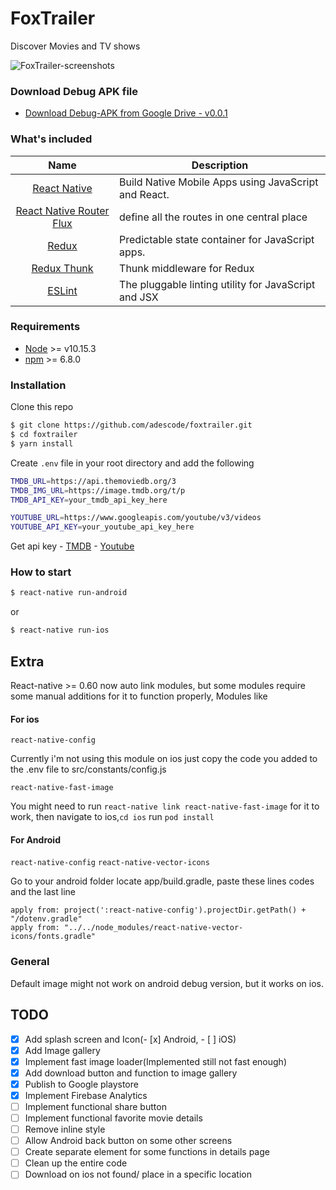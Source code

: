 # FoxTrailer

Discover Movies and TV shows


![FoxTrailer-screenshots](https://firebasestorage.googleapis.com/v0/b/lovemate-5fd27.appspot.com/o/Screenshot_20191004-161929.png?alt=media&token=a5a725bc-1f55-40b9-8e25-376d5272ab10)


### Download Debug APK file

- [Download Debug-APK from Google Drive - v0.0.1](http://bit.ly/foxtrailer_)

### What's included

|                                      Name                                      | Description                                          |
| :----------------------------------------------------------------------------: | ---------------------------------------------------- |
|    [React Native](http://facebook.github.io/react-native/releases/0.61.2/)     | Build Native Mobile Apps using JavaScript and React. |
| [React Native Router Flux](https://github.com/aksonov/react-native-router-flux) | define all the routes in one central place           |
|                          [Redux](https://nodejs.org/)                          | Predictable state container for JavaScript apps.     |
|             [Redux Thunk](https://github.com/gaearon/redux-thunk)              | Thunk middleware for Redux                           |
|                          [ESLint](http://eslint.org/)                          | The pluggable linting utility for JavaScript and JSX |

### Requirements

- [Node](https://nodejs.org/) >= v10.15.3
- [npm](https://npmjs.com) >= 6.8.0

### Installation

Clone this repo

```sh
$ git clone https://github.com/adescode/foxtrailer.git
$ cd foxtrailer
$ yarn install
```

Create `.env` file in your root directory and add the following

```sh
TMDB_URL=https://api.themoviedb.org/3
TMDB_IMG_URL=https://image.tmdb.org/t/p
TMDB_API_KEY=your_tmdb_api_key_here

YOUTUBE_URL=https://www.googleapis.com/youtube/v3/videos
YOUTUBE_API_KEY=your_youtube_api_key_here

```

Get api key -
[TMDB](https://www.themoviedb.org/) -
[Youtube](https://console.developers.google.com)

### How to start

```sh
$ react-native run-android
```

or

```sh
$ react-native run-ios
```

## Extra


React-native >= 0.60 now auto link modules, but some modules require
some manual additions for it to function properly, Modules like

#### For ios
`react-native-config` 

Currently i'm not using this module on ios just copy the code you added to the .env file to
src/constants/config.js 

`react-native-fast-image`

You might need to run ``react-native link react-native-fast-image`` for it to work, then navigate to 
ios,``cd ios`` run ``pod install``

#### For Android
`react-native-config` 
`react-native-vector-icons` 

Go to your android folder locate app/build.gradle, paste these lines codes and the last line

```
apply from: project(':react-native-config').projectDir.getPath() + "/dotenv.gradle"
apply from: "../../node_modules/react-native-vector-icons/fonts.gradle"
```

### General
Default image might not work on android debug version, but it works on ios.

## TODO

- [x] Add splash screen and Icon(- [x] Android, - [ ] iOS)
- [x] Add Image gallery
- [x] Implement fast image loader(Implemented still not fast enough)
- [x] Add download button and function to image gallery
- [x] Publish to Google playstore
- [x] Implement Firebase Analytics
- [ ] Implement functional share button 
- [ ] Implement functional favorite movie details
- [ ] Remove inline style
- [ ] Allow Android back button on some other screens
- [ ] Create separate element for some functions in details page
- [ ] Clean up the entire code
- [ ] Download on ios not found/ place in a specific location
